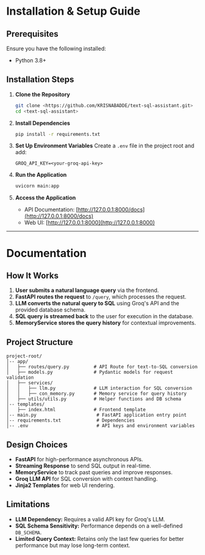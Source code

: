 # Installation & Setup Guide

## Prerequisites

Ensure you have the following installed:

- Python 3.8+

## Installation Steps

1. **Clone the Repository**
   ```sh
   git clone <https://github.com/KRISNABADDE/text-sql-assistant.git>
   cd <text-sql-assistant>
   ```

3. **Install Dependencies**
   ```sh
   pip install -r requirements.txt
   ```
4. **Set Up Environment Variables**
   Create a `.env` file in the project root and add:
   ```env
   GROQ_API_KEY=<your-groq-api-key>
   ```
5. **Run the Application**
   ```sh
   uvicorn main:app
   ```
6. **Access the Application**
    - API Documentation: [http://127.0.0.1:8000/docs](http://127.0.0.1:8000/docs)
    - Web UI: [http://127.0.0.1:8000](http://127.0.0.1:8000)

---

# Documentation

## How It Works

1. **User submits a natural language query** via the frontend.
2. **FastAPI routes the request** to `/query`, which processes the request.
3. **LLM converts the natural query to SQL** using Groq's API and the provided database schema.
4. **SQL query is streamed back** to the user for execution in the database.
5. **MemoryService stores the query history** for contextual improvements.

## Project Structure

```
project-root/
│-- app/
│   ├── routes/query.py         # API Route for text-to-SQL conversion
│   ├── models.py               # Pydantic models for request validation
│   ├── services/
│   │   ├── llm.py              # LLM interaction for SQL conversion
│   │   ├── con_memory.py       # Memory service for query history
│   ├── utils/utils.py          # Helper functions and DB schema
│-- templates/
│   ├── index.html              # Frontend template
│-- main.py                      # FastAPI application entry point
│-- requirements.txt             # Dependencies
│-- .env                         # API keys and environment variables
```

## Design Choices

- **FastAPI** for high-performance asynchronous APIs.
- **Streaming Response** to send SQL output in real-time.
- **MemoryService** to track past queries and improve responses.
- **Groq LLM API** for SQL conversion with context handling.
- **Jinja2 Templates** for web UI rendering.

## Limitations

- **LLM Dependency:** Requires a valid API key for Groq's LLM.
- **SQL Schema Sensitivity:** Performance depends on a well-defined `DB_SCHEMA`.
- **Limited Query Context:** Retains only the last few queries for better performance but may lose long-term context.

